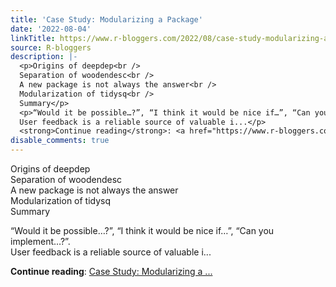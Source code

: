 ```yaml
---
title: 'Case Study: Modularizing a Package'
date: '2022-08-04'
linkTitle: https://www.r-bloggers.com/2022/08/case-study-modularizing-a-package/
source: R-bloggers
description: |-
  <p>Origins of deepdep<br />
  Separation of woodendesc<br />
  A new package is not always the answer<br />
  Modularization of tidysq<br />
  Summary</p>
  <p>“Would it be possible…?”, “I think it would be nice if…”, “Can you implement…?”.<br />
  User feedback is a reliable source of valuable i...</p>
  <strong>Continue reading</strong>: <a href="https://www.r-bloggers.com/2022/08/case-study-modularizing-a-package/">Case Study: Modularizing a ...
disable_comments: true
---
```

<p>Origins of deepdep<br />
Separation of woodendesc<br />
A new package is not always the answer<br />
Modularization of tidysq<br />
Summary</p>
<p>“Would it be possible…?”, “I think it would be nice if…”, “Can you implement…?”.<br />
User feedback is a reliable source of valuable i...</p>
<strong>Continue reading</strong>: <a href="https://www.r-bloggers.com/2022/08/case-study-modularizing-a-package/">Case Study: Modularizing a ...